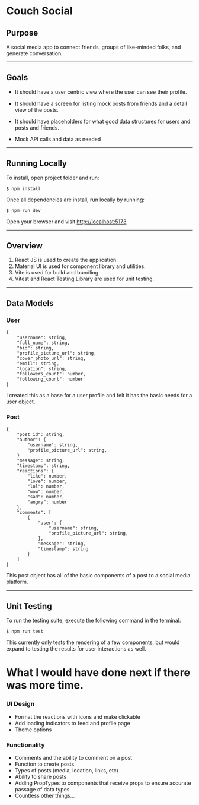 # Couch Social

## Purpose

A social media app to connect friends, groups of like-minded folks, and generate conversation.

---

## Goals

- It should have a user centric view where the user can see their profile.

- It should have a screen for listing mock posts from friends and a detail view of the posts.

- It should have placeholders for what good data structures for users and posts and friends.

- Mock API calls and data as needed

---

## Running Locally

To install, open project folder and run:

```
$ npm install
```

Once all dependencies are install, run locally by running:

```
$ npm run dev
```

Open your browser and visit [http://localhost:5173](http://localhost:5173)

---

## Overview

1. React JS is used to create the application.
2. Material UI is used for component library and utilities.
3. Vite is used for build and bundling.
4. Vitest and React Testing Library are used for unit testing.

---

## Data Models

### User

```
{
    "username": string,
    "full_name": string,
    "bio": string,
    "profile_picture_url": string,
    "cover_photo_url": string,
    "email": string,
    "location": string,
    "followers_count": number,
    "following_count": number
}
```
I created this as a base for a user profile and felt it has the basic needs for a user object.

### Post

```
{
    "post_id": string,
    "author": {
        "username": string,
        "profile_picture_url": string,
    }
    "message": string,
    "timestamp": string,
    "reactions": {
        "like": number,
        "love": number,
        "lol": number,
        "wow": number,
        "sad": number,
        "angry": number
    },
    "comments": [
        {
            "user": {
                "username": string,
                "profile_picture_url": string,
            },
            "message": string,
            "timestamp": string
        }
    ]
}
```
This post object has all of the basic components of a post to a social media platform.

---

## Unit Testing
To run the testing suite, execute the following command in the terminal:

```
$ npm run test
```

This currently only tests the rendering of a few components, but would expand to testing the results for user interactions as well.

# What I would have done next if there was more time.
### UI Design
- Format the reactions with icons and make clickable
- Add loading indicators to feed and profile page
- Theme options

### Functionality
- Comments and the ability to comment on a post
- Function to create posts. 
- Types of posts (media, location, links, etc)
- Ability to share posts
- Adding PropTypes to components that receive props to ensure accurate passage of data types
- Countless other things...

